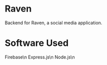 # Raven

Backend for Raven, a social media application.


# Software Used

Firebase\n
Express.js\n
Node.js\n
